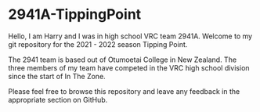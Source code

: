 # 2941A-TippingPoint

Hello, I am Harry and I was in high school VRC team 2941A. Welcome to my git repository for the 2021 - 2022 season Tipping Point.

The 2941 team is based out of Otumoetai College in New Zealand.
The three members of my team have competed in the VRC high school division since the start of In The Zone.

Please feel free to browse this repository and leave any feedback in the appropriate section on GitHub.
